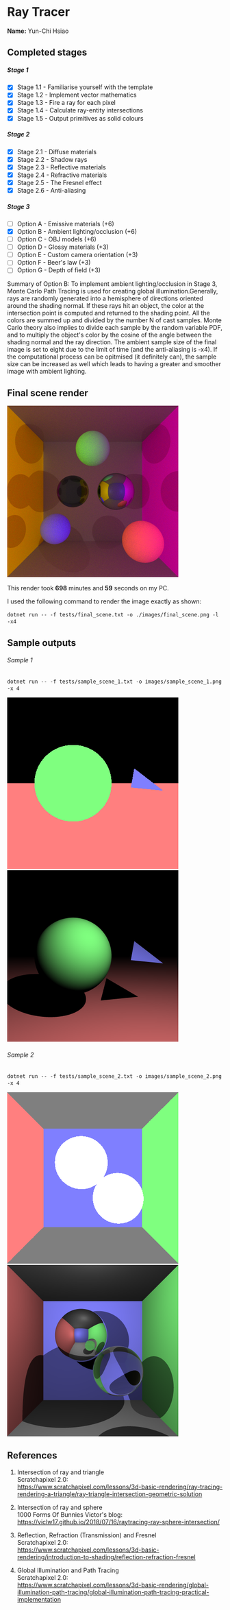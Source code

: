# Ray Tracer

**Name:** Yun-Chi Hsiao

## Completed stages
<!---
Tip: To tick, place an x between the square brackes [ ], like so: [x]
-->

##### Stage 1

- [x] Stage 1.1 - Familiarise yourself with the template
- [x] Stage 1.2 - Implement vector mathematics
- [x] Stage 1.3 - Fire a ray for each pixel
- [x] Stage 1.4 - Calculate ray-entity intersections
- [x] Stage 1.5 - Output primitives as solid colours

##### Stage 2

- [x] Stage 2.1 - Diffuse materials
- [x] Stage 2.2 - Shadow rays
- [x] Stage 2.3 - Reflective materials
- [x] Stage 2.4 - Refractive materials
- [x] Stage 2.5 - The Fresnel effect
- [x] Stage 2.6 - Anti-aliasing

##### Stage 3

- [ ] Option A - Emissive materials (+6)
- [x] Option B - Ambient lighting/occlusion (+6)
- [ ] Option C - OBJ models (+6)
- [ ] Option D - Glossy materials (+3)
- [ ] Option E - Custom camera orientation (+3)
- [ ] Option F - Beer's law (+3)
- [ ] Option G - Depth of field (+3)

Summary of Option B:
To implement ambient lighting/occlusion in Stage 3, Monte Carlo Path Tracing is used for creating global illumination.Generally, rays are randomly generated into a hemisphere of directions oriented around the shading normal. If these rays hit an object, the color at the intersection point is computed and returned to the shading point. All the colors are summed up and divided by the number N of cast samples. Monte Carlo theory also implies to divide each sample by the random variable PDF, and to multiply the object's color by the cosine of the angle between the shading normal and the ray direction. The ambient sample size of the final image is set to eight due to the limit of time (and the anti-aliasing is -x4). If the computational process can be opitmised (it definitely can), the sample size can be increased as well which leads to having a greater and smoother image with ambient lighting.

## Final scene render

![My final render](/images/final_scene.png)

This render took **698** minutes and **59** seconds on my PC.

I used the following command to render the image exactly as shown:

```
dotnet run -- -f tests/final_scene.txt -o ./images/final_scene.png -l -x4
```

## Sample outputs

###### Sample 1
```
dotnet run -- -f tests/sample_scene_1.txt -o images/sample_scene_1.png -x 4
```
<p float="left">
  <img src="/images/sample_scene_1_s1.png" />
  <img src="/images/sample_scene_1_s2.png" /> 
</p>

###### Sample 2

```
dotnet run -- -f tests/sample_scene_2.txt -o images/sample_scene_2.png -x 4
```
<p float="left">
  <img src="/images/sample_scene_2_s1.png" />
  <img src="/images/sample_scene_2_s2.png" /> 
</p>

## References

1. Intersection of ray and triangle \
   Scratchapixel 2.0: \
   https://www.scratchapixel.com/lessons/3d-basic-rendering/ray-tracing-rendering-a-triangle/ray-triangle-intersection-geometric-solution

2. Intersection of ray and sphere \
   1000 Forms Of Bunnies Victor's blog: \
   https://viclw17.github.io/2018/07/16/raytracing-ray-sphere-intersection/

3. Reflection, Refraction (Transmission) and Fresnel \
   Scratchapixel 2.0: \
   https://www.scratchapixel.com/lessons/3d-basic-rendering/introduction-to-shading/reflection-refraction-fresnel
   
4. Global Illumination and Path Tracing\
   Scratchapixel 2.0: \
   https://www.scratchapixel.com/lessons/3d-basic-rendering/global-illumination-path-tracing/global-illumination-path-tracing-practical-implementation

